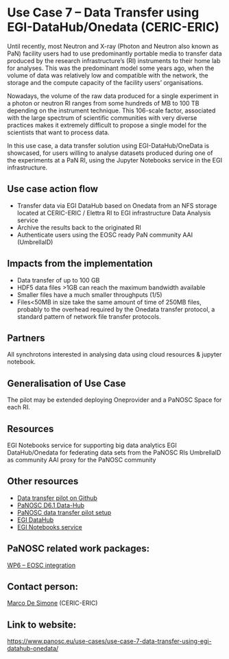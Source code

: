 Use Case 7 – Data Transfer using EGI-DataHub/Onedata (CERIC-ERIC)
=========================================================

Until recently, most Neutron and X-ray (Photon and Neutron also known as PaN) facility users had to use predominantly portable media to transfer data produced by the research infrastructure’s (RI) instruments to their home lab for analyses. This was the predominant model some years ago, when the volume of data was relatively low and compatible with the network, the storage and the compute capacity of the facility users’ organisations.

Nowadays, the volume of the raw data produced for a single experiment in a photon or neutron RI ranges from some hundreds of MB to 100 TB depending on the instrument technique. This 106-scale factor, associated with the large spectrum of scientific communities with very diverse practices makes it extremely difficult to propose a single model for the scientists that want to process data.

In this use case, a data transfer solution using EGI-DataHub/OneData is showcased, for users willing to analyse datasets produced during one of the experiments at a PaN RI, using the Jupyter Notebooks service in the EGI infrastructure.

Use case action flow
------
* Transfer data via EGI DataHub based on Onedata from an NFS storage located at CERIC-ERIC / Elettra RI to EGI infrastructure Data Analysis service
* Archive the results back to the originated RI
* Authenticate users using the EOSC ready PaN community AAI (UmbrellaID)

Impacts from the implementation
------
* Data transfer of up to 100 GB
* HDF5 data files >1GB can reach the maximum bandwidth available
* Smaller files have a much smaller throughputs (1/5)
* Files<50MB in size take the same amount of time of 250MB files, probably to the overhead required by the Onedata transfer protocol, a standard pattern of network file transfer protocols.

Partners
------
All synchrotons interested in analysing data using cloud resources & jupyter notebook.

Generalisation of Use Case
------
The pilot may be extended deploying Oneprovider and a PaNOSC Space for each RI.

Resources
------
EGI Notebooks service for supporting big data analytics
EGI DataHub/Onedata for federating data sets from the PaNOSC RIs
UmbrellaID as community AAI proxy for the PaNOSC community

Other resources
------
* [Data transfer pilot on Github](https://github.com/EGI-Foundation/data-transfer-pilot)
* [PaNOSC D6.1 Data-Hub](https://www.panosc.eu/wp-content/uploads/2020/12/D6.1_DataHub.pdf)
* [PaNOSC data transfer pilot setup](https://documents.egi.eu/public/ShowDocument?docid=3686)
* [EGI DataHub](https://docs.egi.eu/users/datahub/)
* [EGI Notebooks service](https://www.egi.eu/services/notebooks/)

PaNOSC related work packages:
------
[WP6 – EOSC integration](https://www.panosc.eu/work-packages/work-package-6-eosc-integration/)

Contact person:
------
[Marco De Simone](mailto:marco.desimone@ceric-eric.eu) (CERIC-ERIC)

Link to website: 
------
https://www.panosc.eu/use-cases/use-case-7-data-transfer-using-egi-datahub-onedata/
